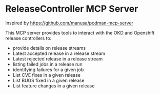 # ReleaseController MCP Server

Inspired by https://github.com/manusa/podman-mcp-server

This MCP server provides tools to interact with the OKD and Openshift release controllers to:
- provide details on release streams
- Latest accepted release in a release stream
- Latest rejected release in a release stream
- listing failed jobs in a release run
- identifying failures for a given job
- List CVE fixes in a given release
- List BUGS fixed in a given release
- List feature changes in a given release
